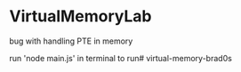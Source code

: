 # VirtualMemoryLab

bug with handling PTE in memory

run 'node main.js' in terminal to run# virtual-memory-brad0s
